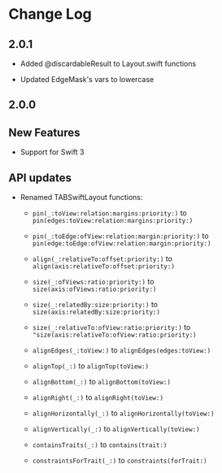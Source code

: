 # Change Log

## 2.0.1

- Added @discardableResult to Layout.swift functions  

- Updated EdgeMask's vars to lowercase

## 2.0.0

## New Features
- Support for Swift 3

## API updates
- Renamed TABSwiftLayout functions:
	-  `pin(_:toView:relation:margins:priority:)` to `pin(edges:toView:relation:margins:priority:)`
	
	-  `pin(_:toEdge:ofView:relation:margin:priority:)` to `pin(edge:toEdge:ofView:relation:margin:priority:)`

	-  `align(_:relativeTo:offset:priority:)` to `align(axis:relativeTo:offset:priority:)`

	-  `size(_:ofViews:ratio:priority:)` to `size(axis:ofViews:ratio:priority:)`

	-  `size(_:relatedBy:size:priority:)` to `size(axis:relatedBy:size:priority:)`

	-  `size(_:relativeTo:ofView:ratio:priority:)` to `"size(axis:relativeTo:ofView:ratio:priority:)`

	-  `alignEdges(_:toView:)` to `alignEdges(edges:toView:)`

	-  `alignTop(_:)` to `alignTop(toView:)`

	-  `alignBottom(_:)` to `alignBottom(toView:)`

	-  `alignRight(_:)` to `alignRight(toView:)`

	-  `alignHorizontally(_:)` to `alignHorizontally(toView:)`

	-  `alignVertically(_:)` to `alignVertically(toView:)`

	-  `containsTraits(_:)` to `contains(trait:)`

	-  `constraintsForTrait(_:)` to `constraints(forTrait:)`